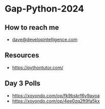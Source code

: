 # Gap-Python-2024

## How to reach me
* dave@developintelligence.com

## Resources
* https://pythontutor.com/

## Day 3 Polls
* https://xoyondo.com/op/fk9bskrf6y9ayoa
* https://xoyondo.com/op/4ee0zq2ft9fa5kx
